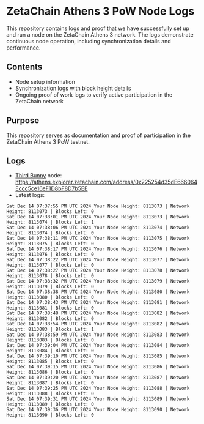 # ZetaChain Athens 3 PoW Node Logs
This repository contains logs and proof that we have successfully set up and run a node on the ZetaChain Athens 3 network. The logs demonstrate continuous node operation, including synchronization details and performance.

## Contents
- Node setup information
- Synchronization logs with block height details
- Ongoing proof of work logs to verify active participation in the ZetaChain network

## Purpose
This repository serves as documentation and proof of participation in the ZetaChain Athens 3 PoW testnet.

## Logs

- [Third Bunny](https://thirdbunny.xyz/) node: https://athens.explorer.zetachain.com/address/0x225254d35dE666064Eccc5ce16eF1D8bF8D7b5EE
- Latest logs:
```
Sat Dec 14 07:37:55 PM UTC 2024 Your Node Height: 8113073 | Network Height: 8113073 | Blocks Left: 0
Sat Dec 14 07:38:01 PM UTC 2024 Your Node Height: 8113073 | Network Height: 8113074 | Blocks Left: 1
Sat Dec 14 07:38:06 PM UTC 2024 Your Node Height: 8113074 | Network Height: 8113074 | Blocks Left: 0
Sat Dec 14 07:38:11 PM UTC 2024 Your Node Height: 8113075 | Network Height: 8113075 | Blocks Left: 0
Sat Dec 14 07:38:17 PM UTC 2024 Your Node Height: 8113076 | Network Height: 8113076 | Blocks Left: 0
Sat Dec 14 07:38:22 PM UTC 2024 Your Node Height: 8113077 | Network Height: 8113077 | Blocks Left: 0
Sat Dec 14 07:38:27 PM UTC 2024 Your Node Height: 8113078 | Network Height: 8113078 | Blocks Left: 0
Sat Dec 14 07:38:32 PM UTC 2024 Your Node Height: 8113079 | Network Height: 8113079 | Blocks Left: 0
Sat Dec 14 07:38:38 PM UTC 2024 Your Node Height: 8113080 | Network Height: 8113080 | Blocks Left: 0
Sat Dec 14 07:38:43 PM UTC 2024 Your Node Height: 8113081 | Network Height: 8113081 | Blocks Left: 0
Sat Dec 14 07:38:48 PM UTC 2024 Your Node Height: 8113082 | Network Height: 8113082 | Blocks Left: 0
Sat Dec 14 07:38:54 PM UTC 2024 Your Node Height: 8113082 | Network Height: 8113083 | Blocks Left: 1
Sat Dec 14 07:38:59 PM UTC 2024 Your Node Height: 8113083 | Network Height: 8113083 | Blocks Left: 0
Sat Dec 14 07:39:04 PM UTC 2024 Your Node Height: 8113084 | Network Height: 8113084 | Blocks Left: 0
Sat Dec 14 07:39:10 PM UTC 2024 Your Node Height: 8113085 | Network Height: 8113085 | Blocks Left: 0
Sat Dec 14 07:39:15 PM UTC 2024 Your Node Height: 8113086 | Network Height: 8113086 | Blocks Left: 0
Sat Dec 14 07:39:20 PM UTC 2024 Your Node Height: 8113087 | Network Height: 8113087 | Blocks Left: 0
Sat Dec 14 07:39:25 PM UTC 2024 Your Node Height: 8113088 | Network Height: 8113088 | Blocks Left: 0
Sat Dec 14 07:39:31 PM UTC 2024 Your Node Height: 8113089 | Network Height: 8113089 | Blocks Left: 0
Sat Dec 14 07:39:36 PM UTC 2024 Your Node Height: 8113090 | Network Height: 8113090 | Blocks Left: 0
```
